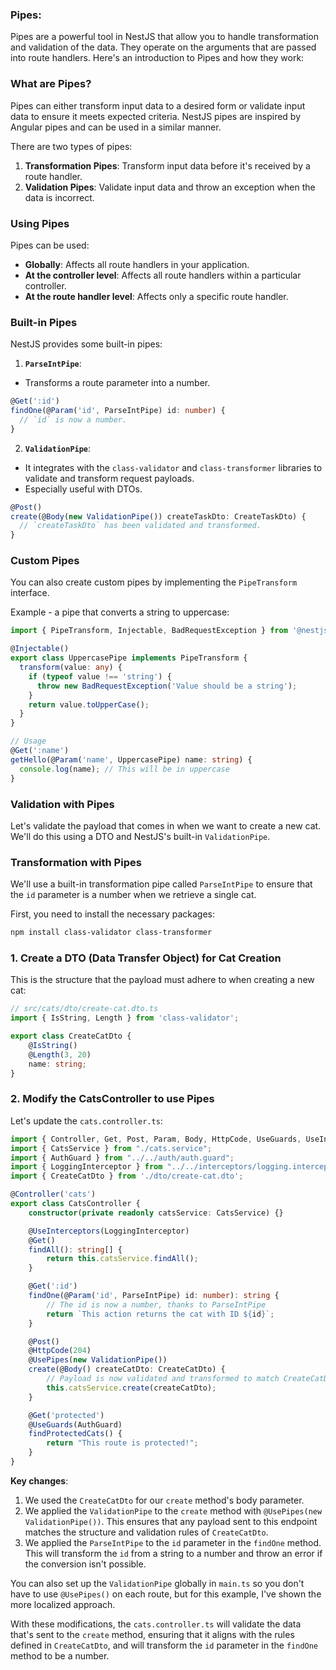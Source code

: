 ### Pipes:

Pipes are a powerful tool in NestJS that allow you to handle transformation and validation of the data. They operate on the arguments that are passed into route handlers. Here's an introduction to Pipes and how they work:

### What are Pipes?

Pipes can either transform input data to a desired form or validate input data to ensure it meets expected criteria. NestJS pipes are inspired by Angular pipes and can be used in a similar manner.

There are two types of pipes:

1. **Transformation Pipes**: Transform input data before it's received by a route handler.
2. **Validation Pipes**: Validate input data and throw an exception when the data is incorrect.

### Using Pipes

Pipes can be used:

- **Globally**: Affects all route handlers in your application.
- **At the controller level**: Affects all route handlers within a particular controller.
- **At the route handler level**: Affects only a specific route handler.

### Built-in Pipes

NestJS provides some built-in pipes:

1. **`ParseIntPipe`**:
  - Transforms a route parameter into a number.
   ```typescript
   @Get(':id')
   findOne(@Param('id', ParseIntPipe) id: number) {
     // `id` is now a number.
   }
   ```

2. **`ValidationPipe`**:
  - It integrates with the `class-validator` and `class-transformer` libraries to validate and transform request payloads.
  - Especially useful with DTOs.
   ```typescript
   @Post()
   create(@Body(new ValidationPipe()) createTaskDto: CreateTaskDto) {
     // `createTaskDto` has been validated and transformed.
   }
   ```

### Custom Pipes

You can also create custom pipes by implementing the `PipeTransform` interface.

Example - a pipe that converts a string to uppercase:

```typescript
import { PipeTransform, Injectable, BadRequestException } from '@nestjs/common';

@Injectable()
export class UppercasePipe implements PipeTransform {
  transform(value: any) {
    if (typeof value !== 'string') {
      throw new BadRequestException('Value should be a string');
    }
    return value.toUpperCase();
  }
}

// Usage
@Get(':name')
getHello(@Param('name', UppercasePipe) name: string) {
  console.log(name); // This will be in uppercase
}
```

### Validation with Pipes 
Let's validate the payload that comes in when we want to create a new cat. We'll do this using a DTO and NestJS's built-in `ValidationPipe`.

### Transformation with Pipes
We'll use a built-in transformation pipe called `ParseIntPipe` to ensure that the `id` parameter is a number when we retrieve a single cat.

First, you need to install the necessary packages:

```bash
npm install class-validator class-transformer
```

### 1. Create a DTO (Data Transfer Object) for Cat Creation

This is the structure that the payload must adhere to when creating a new cat:

```typescript
// src/cats/dto/create-cat.dto.ts
import { IsString, Length } from 'class-validator';

export class CreateCatDto {
    @IsString()
    @Length(3, 20)
    name: string;
}
```

### 2. Modify the CatsController to use Pipes

Let's update the `cats.controller.ts`:

```typescript
import { Controller, Get, Post, Param, Body, HttpCode, UseGuards, UseInterceptors, ParseIntPipe, UsePipes, ValidationPipe } from '@nestjs/common';
import { CatsService } from "./cats.service";
import { AuthGuard } from "../../auth/auth.guard";
import { LoggingInterceptor } from "../../interceptors/logging.interceptor";
import { CreateCatDto } from './dto/create-cat.dto';

@Controller('cats')
export class CatsController {
    constructor(private readonly catsService: CatsService) {}

    @UseInterceptors(LoggingInterceptor)
    @Get()
    findAll(): string[] {
        return this.catsService.findAll();
    }

    @Get(':id')
    findOne(@Param('id', ParseIntPipe) id: number): string {
        // The id is now a number, thanks to ParseIntPipe
        return `This action returns the cat with ID ${id}`;
    }

    @Post()
    @HttpCode(204)
    @UsePipes(new ValidationPipe())
    create(@Body() createCatDto: CreateCatDto) {
        // Payload is now validated and transformed to match CreateCatDto
        this.catsService.create(createCatDto);
    }

    @Get('protected')
    @UseGuards(AuthGuard)
    findProtectedCats() {
        return "This route is protected!";
    }
}
```

**Key changes**:

1. We used the `CreateCatDto` for our `create` method's body parameter.
2. We applied the `ValidationPipe` to the `create` method with `@UsePipes(new ValidationPipe())`. This ensures that any payload sent to this endpoint matches the structure and validation rules of `CreateCatDto`.
3. We applied the `ParseIntPipe` to the `id` parameter in the `findOne` method. This will transform the `id` from a string to a number and throw an error if the conversion isn't possible.

You can also set up the `ValidationPipe` globally in `main.ts` so you don't have to use `@UsePipes()` on each route, but for this example, I've shown the more localized approach.

With these modifications, the `cats.controller.ts` will validate the data that's sent to the `create` method, ensuring that it aligns with the rules defined in `CreateCatDto`, and will transform the `id` parameter in the `findOne` method to be a number.
